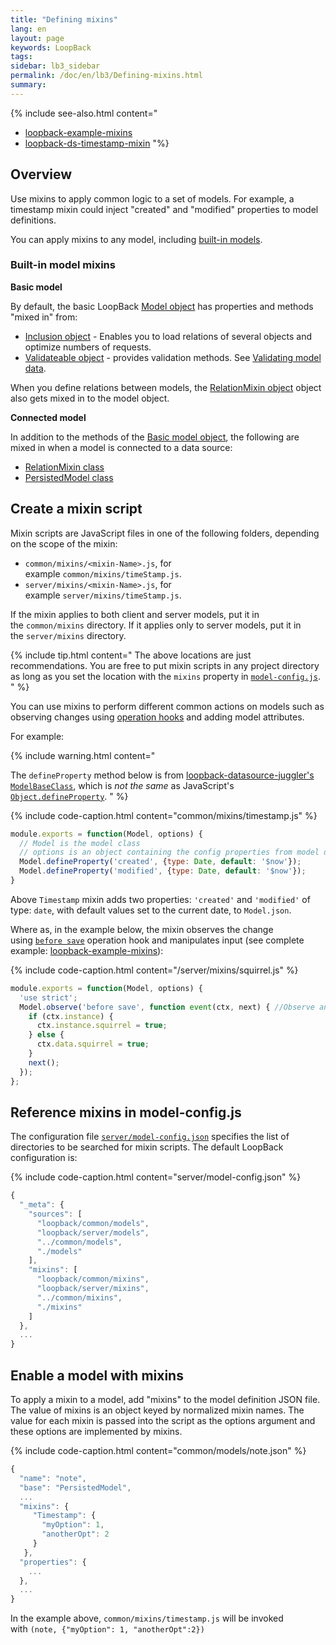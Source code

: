 ```yaml
---
title: "Defining mixins"
lang: en
layout: page
keywords: LoopBack
tags:
sidebar: lb3_sidebar
permalink: /doc/en/lb3/Defining-mixins.html
summary:
---
```


{% include see-also.html content="
* [loopback-example-mixins](https://github.com/strongloop/loopback-example-mixins)
* [loopback-ds-timestamp-mixin](https://www.npmjs.com/package/loopback-ds-timestamp-mixin)
"%}

## Overview

Use mixins to apply common logic to a set of models.
For example, a timestamp mixin could inject "created" and "modified" properties to model definitions.

You can apply mixins to any model, including [built-in models](Extending-built-in-models.html).

### Built-in model mixins

**Basic model**

By default, the basic LoopBack [Model object](http://apidocs.strongloop.com/loopback/#model) has properties and methods "mixed in" from:

* [Inclusion object](http://apidocs.strongloop.com/loopback-datasource-juggler/#inclusion) - Enables you to load relations of several objects and optimize numbers of requests.
* [Validateable object](http://apidocs.strongloop.com/loopback-datasource-juggler/#validatable) - provides validation methods.
  See [Validating model data](Validating-model-data.html).

When you define relations between models, the [RelationMixin object](http://apidocs.strongloop.com/loopback-datasource-juggler/#relationmixin) object also gets mixed in to the model object.

**Connected model**

In addition to the methods of the [Basic model object](Basic-model-object.html),
the following are mixed in when a model is connected to a data source:

* [RelationMixin class](http://apidocs.strongloop.com/loopback-datasource-juggler/#relationmixin)
* [PersistedModel class](http://apidocs.strongloop.com/loopback/#persistedmodel)

## Create a mixin script

Mixin scripts are JavaScript files in one of the following folders, depending on the scope of the mixin:

* `common/mixins/<mixin-Name>.js`, for example `common/mixins/timeStamp.js`.
* `server/mixins/<mixin-Name>.js`, for example `server/mixins/timeStamp.js`.

If the mixin applies to both client and server models, put it in the `common/mixins` directory.
If it applies only to server models, put it in the `server/mixins` directory.

{% include tip.html content="
The above locations are just recommendations.
You are free to put mixin scripts in any project directory as long as you set the location with the `mixins` property in [`model-config.js`](#Definingmixins-Referencemixinsinmodel-config.js).
" %}

You can use mixins to perform different common actions on models such as observing changes using [operation hooks](Operation-hooks.html) and adding model attributes.

For example:

{% include warning.html content="

The `defineProperty` method below is from [loopback-datasource-juggler's `ModelBaseClass`](http://apidocs.strongloop.com/loopback-datasource-juggler/#modelbaseclass-defineproperty),
which is _not the same_ as JavaScript's
[`Object.defineProperty`](https://developer.mozilla.org/en-US/docs/Web/JavaScript/Reference/Global_Objects/Object/defineProperty).
" %}

{% include code-caption.html content="common/mixins/timestamp.js" %}
```javascript
module.exports = function(Model, options) {
  // Model is the model class
  // options is an object containing the config properties from model definition
  Model.defineProperty('created', {type: Date, default: '$now'});
  Model.defineProperty('modified', {type: Date, default: '$now'});
}
```

Above `Timestamp` mixin adds two properties: `'created'` and `'modified'` of type: `date`, with default values set to the current date, to `Model.json`.

Where as, in the example below, the mixin observes the change using [`before save`](Operation-hooks.html) operation hook and manipulates input
(see complete example: [loopback-example-mixins](https://github.com/strongloop/loopback-example-mixins)):

{% include code-caption.html content="/server/mixins/squirrel.js" %}
```javascript
module.exports = function(Model, options) {
  'use strict';
  Model.observe('before save', function event(ctx, next) { //Observe any insert/update event on Model
    if (ctx.instance) {
      ctx.instance.squirrel = true;
    } else {
      ctx.data.squirrel = true;
    }
    next();
  });
};
```

## Reference mixins in model-config.js

The configuration file [`server/model-config.json`](model-config.json.html) specifies the list of directories to be searched for mixin scripts.
The default LoopBack configuration is:

{% include code-caption.html content="server/model-config.json" %}
```javascript
{
  "_meta": {
    "sources": [
      "loopback/common/models",
      "loopback/server/models",
      "../common/models",
      "./models"
    ],
    "mixins": [
      "loopback/common/mixins",
      "loopback/server/mixins",
      "../common/mixins",
      "./mixins"
    ]
  },
  ...
}
```

## Enable a model with mixins

To apply a mixin to a model, add "mixins" to the model definition JSON file. The value of mixins is an object keyed by normalized mixin names.
The value for each mixin is passed into the script as the options argument and these options are implemented by mixins.

{% include code-caption.html content="common/models/note.json" %}
```javascript
{
  "name": "note",
  "base": "PersistedModel",
  ...
  "mixins": {
     "Timestamp": {
       "myOption": 1,
       "anotherOpt": 2
     }
   },
  "properties": {
    ...
  },
  ...
}
```

In the example above, `common/mixins/timestamp.js` will be invoked with `(note, {"myOption": 1, "anotherOpt":2})`
